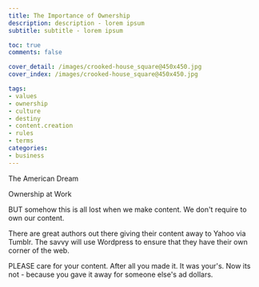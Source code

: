 ```yaml
---
title: The Importance of Ownership
description: description - lorem ipsum
subtitle: subtitle - lorem ipsum

toc: true
comments: false

cover_detail: /images/crooked-house_square@450x450.jpg
cover_index: /images/crooked-house_square@450x450.jpg

tags:
- values
- ownership
- culture
- destiny
- content.creation
- rules
- terms
categories:
- business
---
```


The American Dream

Ownership at Work

BUT somehow this is all lost when we make content.
We don't require to own our content.

There are great authors out there giving their content away to Yahoo via Tumblr.  The savvy will use Wordpress to ensure that they have their own corner of the web.

PLEASE care for your content. After all you made it. It was your's. Now its not - because you gave it away for someone else's ad dollars.